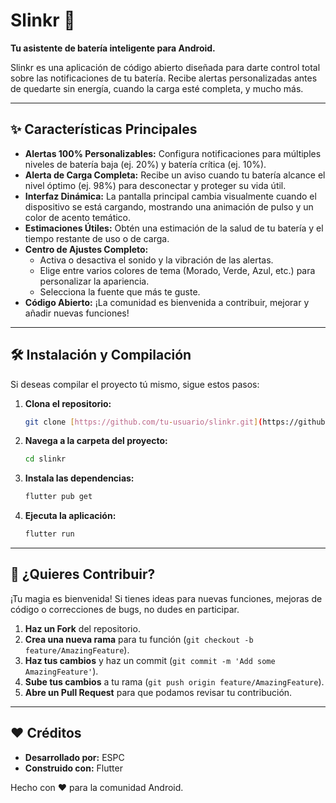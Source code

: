 # Slinkr 👻

**Tu asistente de batería inteligente para Android.**

Slinkr es una aplicación de código abierto diseñada para darte control total sobre las notificaciones de tu batería. Recibe alertas personalizadas antes de quedarte sin energía, cuando la carga esté completa, y mucho más.

---

## ✨ Características Principales

* **Alertas 100% Personalizables:** Configura notificaciones para múltiples niveles de batería baja (ej. 20%) y batería crítica (ej. 10%).
* **Alerta de Carga Completa:** Recibe un aviso cuando tu batería alcance el nivel óptimo (ej. 98%) para desconectar y proteger su vida útil.
* **Interfaz Dinámica:** La pantalla principal cambia visualmente cuando el dispositivo se está cargando, mostrando una animación de pulso y un color de acento temático.
* **Estimaciones Útiles:** Obtén una estimación de la salud de tu batería y el tiempo restante de uso o de carga.
* **Centro de Ajustes Completo:**
    * Activa o desactiva el sonido y la vibración de las alertas.
    * Elige entre varios colores de tema (Morado, Verde, Azul, etc.) para personalizar la apariencia.
    * Selecciona la fuente que más te guste.
* **Código Abierto:** ¡La comunidad es bienvenida a contribuir, mejorar y añadir nuevas funciones!

---

## 🛠️ Instalación y Compilación

Si deseas compilar el proyecto tú mismo, sigue estos pasos:

1.  **Clona el repositorio:**
    ```bash
    git clone [https://github.com/tu-usuario/slinkr.git](https://github.com/tu-usuario/slinkr.git)
    ```
2.  **Navega a la carpeta del proyecto:**
    ```bash
    cd slinkr
    ```
3.  **Instala las dependencias:**
    ```bash
    flutter pub get
    ```
4.  **Ejecuta la aplicación:**
    ```bash
    flutter run
    ```

---

## 🤝 ¿Quieres Contribuir?

¡Tu magia es bienvenida! Si tienes ideas para nuevas funciones, mejoras de código o correcciones de bugs, no dudes en participar.

1.  **Haz un Fork** del repositorio.
2.  **Crea una nueva rama** para tu función (`git checkout -b feature/AmazingFeature`).
3.  **Haz tus cambios** y haz un commit (`git commit -m 'Add some AmazingFeature'`).
4.  **Sube tus cambios** a tu rama (`git push origin feature/AmazingFeature`).
5.  **Abre un Pull Request** para que podamos revisar tu contribución.

---

## ❤️ Créditos

* **Desarrollado por:** ESPC
* **Construido con:** Flutter

Hecho con ❤️ para la comunidad Android.
